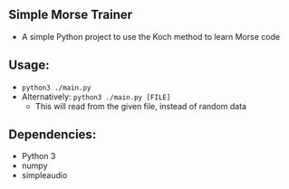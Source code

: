 ## Simple Morse Trainer
  - A simple Python project to use the Koch method to learn Morse code

## Usage:
  - `python3 ./main.py`
  - Alternatively: `python3 ./main.py [FILE]`
    - This will read from the given file, instead of random data

## Dependencies:
  - Python 3
  - numpy
  - simpleaudio
